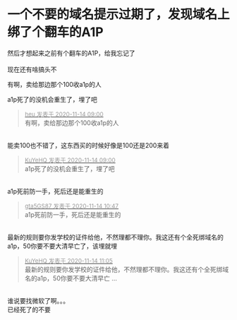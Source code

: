 # 一个不要的域名提示过期了，发现域名上绑了个翻车的A1P


然后才想起来之前有个翻车的A1P，给我忘记了<br />
<br />
现在还有啥搞头不<img src="static/image/smiley/yct/009.gif" smilieid="44" border="0" alt="" /><br />


有啊，卖给那边那个100收a1p的人

a1p死了的没机会重生了，埋了吧

<div class="quote"><blockquote><font size="2"><a href="https://www.hostloc.com/forum.php?mod=redirect&amp;goto=findpost&amp;pid=9451776&amp;ptid=766489" target="_blank"><font color="#999999">heu 发表于 2020-11-14 09:00</font></a></font><br />
有啊，卖给那边那个100收a1p的人</blockquote></div><br />
<img src="static/image/smiley/default/lol.gif" smilieid="12" border="0" alt="" />能卖100也不错了，这东西买的时候好像是100还是200来着

<div class="quote"><blockquote><font size="2"><a href="https://www.hostloc.com/forum.php?mod=redirect&amp;goto=findpost&amp;pid=9451777&amp;ptid=766489" target="_blank"><font color="#999999">KuYeHQ 发表于 2020-11-14 09:00</font></a></font><br />
a1p死了的没机会重生了，埋了吧</blockquote></div><br />
a1p死前防一手，死后还是能重生的

<div class="quote"><blockquote><font size="2"><a href="https://www.hostloc.com/forum.php?mod=redirect&amp;goto=findpost&amp;pid=9452188&amp;ptid=766489" target="_blank"><font color="#999999">gta5GS87 发表于 2020-11-14 10:47</font></a></font><br />
a1p死前防一手，死后还是能重生的</blockquote></div><br />
最新的规则要你发学校的证件给他，不然理都不理你。我这还有个全死绑域名的a1p，50你要不要<img src="static/image/smiley/default/lol.gif" smilieid="12" border="0" alt="" />大清早亡了，该埋就埋

<div class="quote"><blockquote><font size="2"><a href="https://www.hostloc.com/forum.php?mod=redirect&amp;goto=findpost&amp;pid=9452272&amp;ptid=766489" target="_blank"><font color="#999999">KuYeHQ 发表于 2020-11-14 11:05</font></a></font><br />
最新的规则要你发学校的证件给他，不然理都不理你。我这还有个全死绑域名的a1p，50你要不要大清早亡 ...</blockquote></div><br />
谁说要找微软了啊。。。<br />
已经死了的不要
